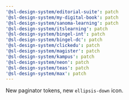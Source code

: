 ```yaml
---
'@sl-design-system/editorial-suite': patch
'@sl-design-system/my-digital-book': patch
'@sl-design-system/sanoma-learning': patch
'@sl-design-system/itslearning': patch
'@sl-design-system/bingel-int': patch
'@sl-design-system/bingel-dc': patch
'@sl-design-system/clickedu': patch
'@sl-design-system/magister': patch
'@sl-design-system/kampus': patch
'@sl-design-system/neon': patch
'@sl-design-system/teas': patch
'@sl-design-system/max': patch
---
```


New paginator tokens, new `ellipsis-down` icon.
